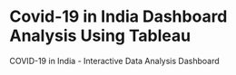 # Covid-19 in India Dashboard Analysis Using Tableau
COVID-19 in India - Interactive Data Analysis Dashboard
